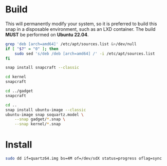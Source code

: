 # Build

This will permanently modify your system, so it is preferred to build this snap in a disposable environment, such as an LXD container.
The build **MUST** be performed on **Ubuntu 22.04**.

```sh
grep 'deb [arch=amd64]' /etc/apt/sources.list &>/dev/null
if [ "$?" = "0" ]; then
    sudo sed 's/deb /deb [arch=amd64] /' -i /etc/apt/sources.list
fi

snap install snapcraft --classic

cd kernel
snapcraft

cd ../gadget
snapcraft

cd ..
snap install ubuntu-image --classic
ubuntu-image snap soquartz.model \
    --snap gadget/*.snap \
    --snap kernel/*.snap
```

# Install
```sh
sudo dd if=quartz64.img bs=4M of=/dev/sdX status=progress oflag=sync
```
